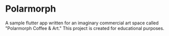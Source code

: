 # Polarmorph
A sample flutter app written for an imaginary commercial art space called "Polarmorph Coffee &amp; Art." This project is created for educational purposes.
